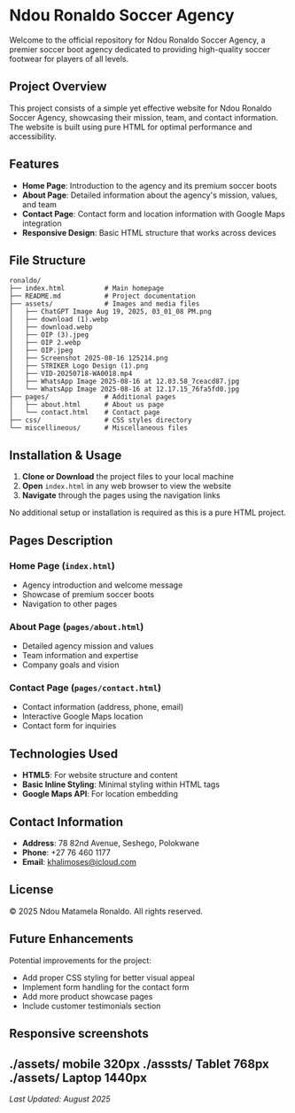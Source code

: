 # Ndou Ronaldo Soccer Agency

Welcome to the official repository for Ndou Ronaldo Soccer Agency, a premier soccer boot agency dedicated to providing high-quality soccer footwear for players of all levels.

## Project Overview

This project consists of a simple yet effective website for Ndou Ronaldo Soccer Agency, showcasing their mission, team, and contact information. The website is built using pure HTML for optimal performance and accessibility.

## Features

- **Home Page**: Introduction to the agency and its premium soccer boots
- **About Page**: Detailed information about the agency's mission, values, and team
- **Contact Page**: Contact form and location information with Google Maps integration
- **Responsive Design**: Basic HTML structure that works across devices

## File Structure

```
ronaldo/
├── index.html          # Main homepage
├── README.md           # Project documentation
├── assets/             # Images and media files
│   ├── ChatGPT Image Aug 19, 2025, 03_01_08 PM.png
│   ├── download (1).webp
│   ├── download.webp
│   ├── OIP (3).jpeg
│   ├── OIP 2.webp
│   ├── OIP.jpeg
│   ├── Screenshot 2025-08-16 125214.png
│   ├── STRIKER Logo Design (1).png
│   ├── VID-20250718-WA0018.mp4
│   ├── WhatsApp Image 2025-08-16 at 12.03.58_7ceacd87.jpg
│   └── WhatsApp Image 2025-08-16 at 12.17.15_76fa5fd0.jpg
├── pages/              # Additional pages
│   ├── about.html      # About us page
│   └── contact.html    # Contact page
├── css/                # CSS styles directory
└── miscellineous/      # Miscellaneous files
```

## Installation & Usage

1. **Clone or Download** the project files to your local machine
2. **Open** `index.html` in any web browser to view the website
3. **Navigate** through the pages using the navigation links

No additional setup or installation is required as this is a pure HTML project.

## Pages Description

### Home Page (`index.html`)
- Agency introduction and welcome message
- Showcase of premium soccer boots
- Navigation to other pages

### About Page (`pages/about.html`)
- Detailed agency mission and values
- Team information and expertise
- Company goals and vision

### Contact Page (`pages/contact.html`)
- Contact information (address, phone, email)
- Interactive Google Maps location
- Contact form for inquiries

## Technologies Used

- **HTML5**: For website structure and content
- **Basic Inline Styling**: Minimal styling within HTML tags
- **Google Maps API**: For location embedding

## Contact Information

- **Address**: 78 82nd Avenue, Seshego, Polokwane
- **Phone**: +27 76 460 1177
- **Email**: khalimoses@icloud.com

## License

© 2025 Ndou Matamela Ronaldo. All rights reserved.

## Future Enhancements

Potential improvements for the project:
- Add proper CSS styling for better visual appeal
- Implement form handling for the contact form
- Add more product showcase pages
- Include customer testimonials section

## Responsive screenshots
./assets/ mobile 320px
./asssts/ Tablet 768px
./assets/ Laptop 1440px
---


*Last Updated: August 2025*
